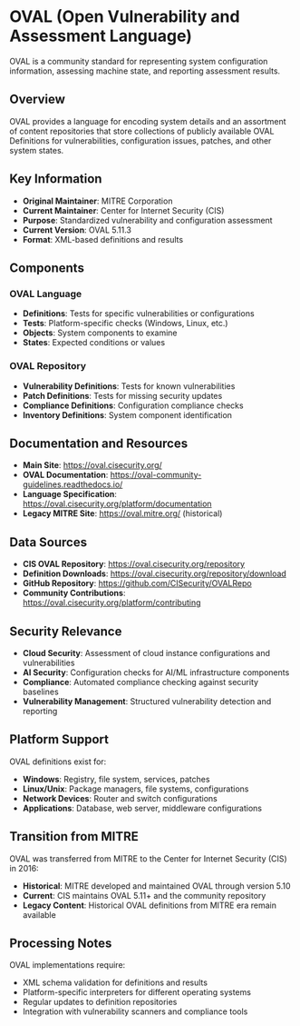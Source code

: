 # OVAL (Open Vulnerability and Assessment Language)

OVAL is a community standard for representing system configuration information, assessing machine state, and reporting assessment results.

## Overview

OVAL provides a language for encoding system details and an assortment of content repositories that store collections of publicly available OVAL Definitions for vulnerabilities, configuration issues, patches, and other system states.

## Key Information

- **Original Maintainer**: MITRE Corporation
- **Current Maintainer**: Center for Internet Security (CIS)
- **Purpose**: Standardized vulnerability and configuration assessment
- **Current Version**: OVAL 5.11.3
- **Format**: XML-based definitions and results

## Components

### OVAL Language
- **Definitions**: Tests for specific vulnerabilities or configurations
- **Tests**: Platform-specific checks (Windows, Linux, etc.)
- **Objects**: System components to examine
- **States**: Expected conditions or values

### OVAL Repository
- **Vulnerability Definitions**: Tests for known vulnerabilities
- **Patch Definitions**: Tests for missing security updates
- **Compliance Definitions**: Configuration compliance checks
- **Inventory Definitions**: System component identification

## Documentation and Resources

- **Main Site**: https://oval.cisecurity.org/
- **OVAL Documentation**: https://oval-community-guidelines.readthedocs.io/
- **Language Specification**: https://oval.cisecurity.org/platform/documentation
- **Legacy MITRE Site**: https://oval.mitre.org/ (historical)

## Data Sources

- **CIS OVAL Repository**: https://oval.cisecurity.org/repository
- **Definition Downloads**: https://oval.cisecurity.org/repository/download
- **GitHub Repository**: https://github.com/CISecurity/OVALRepo
- **Community Contributions**: https://oval.cisecurity.org/platform/contributing

## Security Relevance

- **Cloud Security**: Assessment of cloud instance configurations and vulnerabilities
- **AI Security**: Configuration checks for AI/ML infrastructure components  
- **Compliance**: Automated compliance checking against security baselines
- **Vulnerability Management**: Structured vulnerability detection and reporting

## Platform Support

OVAL definitions exist for:
- **Windows**: Registry, file system, services, patches
- **Linux/Unix**: Package managers, file systems, configurations
- **Network Devices**: Router and switch configurations
- **Applications**: Database, web server, middleware configurations

## Transition from MITRE

OVAL was transferred from MITRE to the Center for Internet Security (CIS) in 2016:
- **Historical**: MITRE developed and maintained OVAL through version 5.10
- **Current**: CIS maintains OVAL 5.11+ and the community repository
- **Legacy Content**: Historical OVAL definitions from MITRE era remain available

## Processing Notes

OVAL implementations require:
- XML schema validation for definitions and results
- Platform-specific interpreters for different operating systems
- Regular updates to definition repositories
- Integration with vulnerability scanners and compliance tools